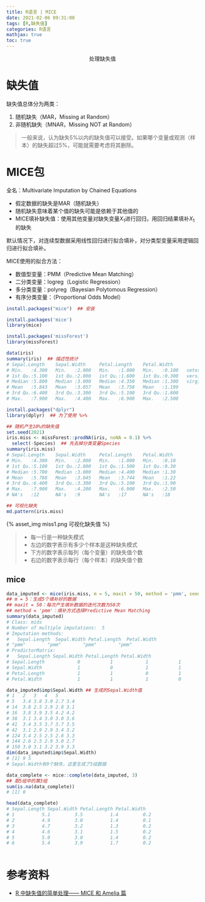 ```yaml
---
title: R语言 | MICE
date: 2021-02-06 09:31:08
tags: [R,缺失值]
categories: R语言
mathjax: true
toc: true
---
```


<center>处理缺失值</center>

<!--more-->

# 缺失值
缺失值总体分为两类：
1. 随机缺失（MAR，Missing at Random）
2. 非随机缺失（MNAR，Missing NOT at Random）

> 一般来说，认为缺失5%以内的缺失值可以接受。如果哪个变量或观测（样本）的缺失超过5%，可能就需要考虑将其删除。

# MICE包
全名：Multivariate Imputation by Chained Equations
- 假定数据的缺失是MAR（随机缺失）
- 随机缺失意味着某个值的缺失可能是依赖于其他值的
- MICE填补缺失值：使用其他变量对缺失变量$X_1$进行回归，用回归结果填补$X_1$的缺失

默认情况下，对连续型数据采用线性回归进行拟合填补，对分类型变量采用逻辑回归进行拟合填补。

MICE使用的拟合方法：
- 数值型变量：PMM（Predictive Mean Matching）
- 二分类变量：logreg（Logistic Regression）
- 多分类变量：polyreg（Bayesian Polytomous Regression）
- 有序分类变量：（Proportional Odds Model）

```r
install.packages("mice")  ## 安装
```


```r
install.packages('mice')
library(mice)

install.packages('missForest')
library(missForest)

data(iris)
summary(iris)  ## 描述性统计
# Sepal.Length    Sepal.Width     Petal.Length    Petal.Width          Species  
# Min.   :4.300   Min.   :2.000   Min.   :1.000   Min.   :0.100   setosa    :50  
# 1st Qu.:5.100   1st Qu.:2.800   1st Qu.:1.600   1st Qu.:0.300   versicolor:50  
# Median :5.800   Median :3.000   Median :4.350   Median :1.300   virginica :50  
# Mean   :5.843   Mean   :3.057   Mean   :3.758   Mean   :1.199                  
# 3rd Qu.:6.400   3rd Qu.:3.300   3rd Qu.:5.100   3rd Qu.:1.800                  
# Max.   :7.900   Max.   :4.400   Max.   :6.900   Max.   :2.500

install.packages("dplyr")
library(dplyr)  ## 为了使用 %>%

## 随机产生10%的缺失值
set.seed(2021)
iris.miss <- missForest::prodNA(iris, noNA = 0.1) %>% 
  select(-Species)  ## 先去掉分类变量Species
summary(iris.miss)
# Sepal.Length    Sepal.Width     Petal.Length    Petal.Width  
# Min.   :4.300   Min.   :2.000   Min.   :1.000   Min.   :0.10  
# 1st Qu.:5.100   1st Qu.:2.800   1st Qu.:1.500   1st Qu.:0.30  
# Median :5.700   Median :3.000   Median :4.400   Median :1.30  
# Mean   :5.788   Mean   :3.045   Mean   :3.744   Mean   :1.22  
# 3rd Qu.:6.400   3rd Qu.:3.300   3rd Qu.:5.100   3rd Qu.:1.90  
# Max.   :7.900   Max.   :4.200   Max.   :6.900   Max.   :2.50  
# NA's   :12      NA's   :9       NA's   :17      NA's   :18 

## 可视化缺失
md.pattern(iris.miss)
```

<meta name="referrer" content="no-referrer" />
{% asset_img miss1.png 可视化缺失值 %}

> - 每一行是一种缺失模式
> - 左边的数字表示有多少个样本是这种缺失模式
> - 下方的数字表示每列（每个变量）的缺失值个数
> - 右边的数字表示每行（每个样本）的缺失值个数


## mice 


```r
data_imputed <- mice(iris.miss, m = 5, maxit = 50, method = 'pmm', seed = 206)
## m = 5：生成5个填补好的数据
## maxit = 50：每次产生填补数据的迭代次数为50次
## method = 'pmm'：填补方式选择Predictive Mean Matching
summary(data_imputed)
# Class: mids
# Number of multiple imputations:  5 
# Imputation methods:
#   Sepal.Length  Sepal.Width Petal.Length  Petal.Width 
# "pmm"        "pmm"        "pmm"        "pmm" 
# PredictorMatrix:
#   Sepal.Length Sepal.Width Petal.Length Petal.Width
# Sepal.Length            0           1            1           1
# Sepal.Width             1           0            1           1
# Petal.Length            1           1            0           1
# Petal.Width             1           1            1           0

data_imputed$imp$Sepal.Width ## 生成的Sepal.Width值
# 1   2   3   4   5
# 5   3.4 3.8 3.0 2.7 3.4
# 14  3.8 2.5 2.9 2.8 3.1
# 16  3.8 3.9 3.5 4.2 4.2
# 38  3.1 3.4 3.0 3.0 3.6
# 41  3.4 3.5 3.7 3.7 3.5
# 42  3.1 2.9 2.9 3.4 3.2
# 124 3.4 2.5 2.5 2.8 3.3
# 144 2.6 2.5 2.9 3.0 2.7
# 150 3.0 3.1 3.2 3.9 3.3
dim(data_imputed$imp$Sepal.Width)
# [1] 9 5
# Sepal.Width有9个缺失，这里生成了5组数据

data_complete <- mice::complete(data_imputed, 3)
## 取5组中的第3组
sum(is.na(data_complete))
# [1] 0

head(data_complete)
# Sepal.Length Sepal.Width Petal.Length Petal.Width
# 1          5.1         3.5          1.4         0.2
# 2          4.9         3.0          1.4         0.1
# 3          4.7         3.2          1.3         0.2
# 4          4.6         3.1          1.5         0.2
# 5          5.0         3.0          1.4         0.2
# 6          5.4         3.9          1.7         0.2
```



```r

```

# 参考资料
- [R 中缺失值的简单处理—— MICE 和 Amelia 篇](https://jiangjun.netlify.app/post/r-missing-data/)
